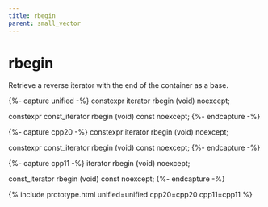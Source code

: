 ```yaml
---
title: rbegin
parent: small_vector
---
```


# rbegin

Retrieve a reverse iterator with the end of the container as a base.

{%- capture unified -%}
<span class="cpp20">constexpr</span>
iterator
rbegin (void) noexcept;

<span class="cpp20">constexpr</span>
const_iterator
rbegin (void) const noexcept;
{%- endcapture -%}

{%- capture cpp20 -%}
constexpr
iterator
rbegin (void) noexcept;

constexpr
const_iterator
rbegin (void) const noexcept;
{%- endcapture -%}

{%- capture cpp11 -%}
iterator
rbegin (void) noexcept;

const_iterator
rbegin (void) const noexcept;
{%- endcapture -%}

{% include prototype.html unified=unified cpp20=cpp20 cpp11=cpp11 %}
